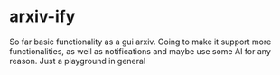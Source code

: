 # arxiv-ify
So far basic functionality as a gui arxiv. Going to make it support more functionalities, as well as 
notifications and maybe use some AI for any reason. Just a playground in general

